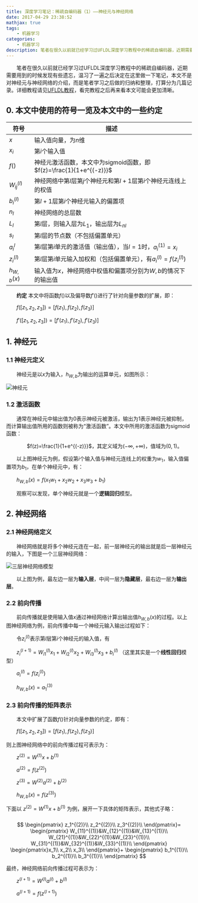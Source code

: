 ```yaml
---
title: 深度学习笔记：稀疏自编码器（1）——神经元与神经网络
date: 2017-04-29 23:38:52
mathjax: true
tags: 
	- 机器学习
categories: 
	- 机器学习
description: 笔者在很久以前就已经学习过UFLDL深度学习教程中的稀疏自编码器，近期需要用到的时候发现有些遗忘，温习了一遍之后决定在这里做一下笔记。
---
```

&emsp;&emsp;笔者在很久以前就已经学习过UFLDL深度学习教程中的稀疏自编码器，近期需要用到的时候发现有些遗忘，温习了一遍之后决定在这里做一下笔记，本文不是对神经元与神经网络的介绍，而是笔者学习之后做的归纳和整理，打算分为几篇记录。详细教程请见[UFLDL教程][1]，看完教程之后再来看本文可能会更加清晰。  

<!-- more -->
## 0. 本文中使用的符号一览及本文中的一些约定
|符号|描述|
|---|---|
|$x$|输入值向量，为$n$维|
|$x_i$|第$i$个输入值|
|$f()$|神经元激活函数，本文中为sigmoid函数，即$f(z)=\frac{1}{1+e^{(-z)}}$|
|$W_{ij}^{(l)}$|神经网络中第$l$层第$j$个神经元和第$l+1$层第$i$个神经元连线上的权值|
|$b_i^{(l)}$|第$l+1$层第$i$个神经元输入的偏置项|
|$n_l$|神经网络的总层数|
|$L_l$|第$l$层，则输入层为$L_1$，输出层为$L_{nl}$|
|$s_l$|第$l$层的节点数（不包括偏置单元）|
|$a_i^{l}$|第$l$层第$i$单元的激活值（输出值），当$l=1$时，$a_i^{(1)}=x_i$|
|$z_i^{(l)}$|第$l$层第$i$单元输入加权和（包括偏置单元），有$a_i^{(l)}=f(z_i^{(l)})$|
|$h_{W,b}(x)$|输入值为$x$，神经网络中权值和偏置项分别为$W,b$的情况下的输出值|  

&emsp;&emsp;**约定** 本文中将函数$f()$以及偏导数$f'()$进行了针对向量参数的扩展，即：  

&emsp;&emsp;$f([z_1,z_2,z_3])=[f(z_1),f(z_2),f(z_3)]$  
 
&emsp;&emsp;$f'([z_1,z_2,z_3])=[f'(z_1),f'(z_2),f'(z_3)]$  

## 1. 神经元
### 1.1 神经元定义
&emsp;&emsp;神经元是以$x$为输入，$h_{W,b}$为输出的运算单元，如图所示：      

![神经元][2]  

### 1.2 激活函数
&emsp;&emsp;通常在神经元中输出值为0表示神经元被激活，输出为1表示神经元被抑制，而计算输出值所用的函数则被称为“激活函数”。本文中所用的激活函数为sigmoid函数：  

&emsp;&emsp;&emsp;&emsp;$f(z)=\frac{1}{1+e^{(-z)}}$，其定义域为$(-\infty,+\infty)$，值域为$(0,1)$。  

&emsp;&emsp;以上图神经元为例，假设第$i$个输入值与神经元连线上的权重为$w_1$，输入值偏置项为$b_1$，在单个神经元中，有： 
      
&emsp;&emsp;$h_{W,b}(x)=f(x_1w_1+x_2w_2+x_3w_3+b_1)$   

&emsp;&emsp;观察可以发现，单个神经元就是一个**逻辑回归**模型。  
## 2. 神经网络
### 2.1 神经网络定义
&emsp;&emsp;神经网络就是将多个神经元连在一起，前一层神经元的输出就是后一层神经元的输入，下图是一个三层神经网络：  

![三层神经网络模型][3]  

&emsp;&emsp;以上图为例，最左边一层为**输入层**，中间一层为**隐藏层**，最右边一层为**输出层**。  
### 2.2 前向传播
&emsp;&emsp;前向传播就是使用输入值$x$通过神经网络计算出输出值$h_{W,b}(x)$的过程。以上图神经网络为例，前向传播中每一个神经元输入输出过程如下：  
  
&emsp;&emsp;令$z_i^{(l)}$表示第$l$层第$i$个神经元的输入值，有  
 
&emsp;&emsp;$z_i^{(l+1)}=W_{i1}^{(l)}x_1+W_{i2}^{(l)}x_2+W_{i3}^{(l)}x_3+b_i^{(l)}$  （这里其实是一个**线性回归**模型）  
  
&emsp;&emsp;$a_i^{(l)}=f(z_i^{(l)})$  

&emsp;&emsp;$h_{W,b}(x)=a_1^{(3)}$  

### 2.3 前向传播的矩阵表示
&emsp;&emsp;本文中扩展了函数$f()$针对向量参数的约定，即有： 
  
&emsp;&emsp;$f([z_1,z_2,z_3])=[f(z_1),f(z_2),f(z_3)]$  

则上图神经网络中的前向传播过程可表示为： 
 
&emsp;&emsp;$z^{(2)}=W^{(1)}x+b^{(1)}$  

&emsp;&emsp;$a^{(2)}=f(z^{(2)})$  

&emsp;&emsp;$z^{(3)}=W^{(2)}a^{(2)}+b^{(2)}$  

&emsp;&emsp;$h_{W,b}(x)=f(z^{(3)})$  

下面以 $z^{(2)}=W^{(1)}x+b^{(1)}$ 为例，展开一下具体的矩阵表示，其他式子略：  
&emsp;&emsp;
$$
\begin{pmatrix}
z_1^{(2)}\\
z_2^{(2)}\\
z_3^{(2)}\\
\end{pmatrix}=
\begin{pmatrix}
W_{11}^{(1)}&W_{12}^{(1)}&W_{13}^{(1)}\\
W_{21}^{(1)}&W_{22}^{(1)}&W_{23}^{(1)}\\
W_{31}^{(1)}&W_{32}^{(1)}&W_{33}^{(1)}\\
\end{pmatrix}
\begin{pmatrix}x_1\\
x_2\\
x_3\\
\end{pmatrix}+
\begin{pmatrix}
b_1^{(1)}\\
b_2^{(1)}\\
b_3^{(1)}\\
\end{pmatrix}
$$  

最终，神经网络前向传播过程可表示为：  

&emsp;&emsp;$z^{(l+1)}=W^{(l)}a^{(l)}+b^{(l)}$  

&emsp;&emsp;$a^{(l+1)}=f(z^{(l+1)})$   

  [1]: http://deeplearning.stanford.edu/wiki/index.php/UFLDL%E6%95%99%E7%A8%8B
  [2]: http://odnk9as2f.bkt.clouddn.com/300px-SingleNeuron.png
  [3]: http://odnk9as2f.bkt.clouddn.com/400px-Network331.png